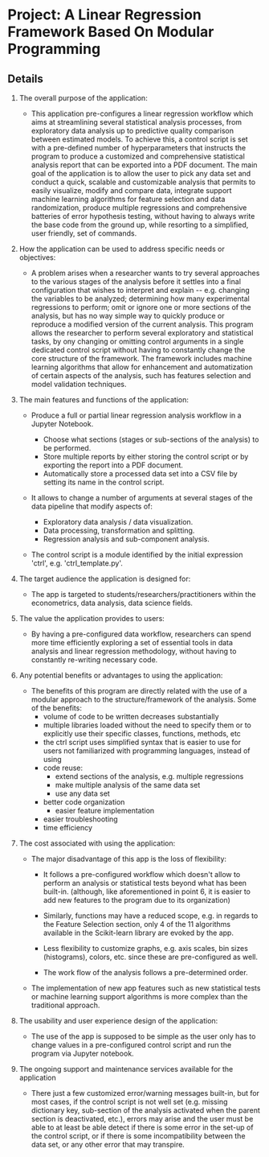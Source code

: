 # Project: A Linear Regression Framework Based On Modular Programming
  

## Details

1. The overall purpose of the application:

    - This application pre-configures a linear regression workflow which aims at streamlining several statistical analysis processes, from exploratory data analysis up to predictive quality comparison between estimated models. To achieve this, a control script is set with a pre-defined number of hyperparameters that instructs the program to produce a customized and comprehensive statistical analysis report that can be exported into a PDF document. The main goal of the application is to allow the user to pick any data set and conduct a quick, scalable and customizable analysis that permits to easily visualize, modify and compare data, integrate support machine learning algorithms for feature selection and data randomization, produce multiple regressions and comprehensive batteries of error hypothesis testing, without having to always write the base code from the ground up, while resorting to a simplified, user friendly, set of commands. 


2. How the application can be used to address specific needs or objectives:

    - A problem arises when a researcher wants to try several approaches to the various stages of the analysis before it settles into a final configuration that wishes to interpret and explain -- e.g. changing the variables to be analyzed; determining how many experimental regressions to perform; omit or ignore one or more sections of the analysis, but has no way simple way to quickly produce or reproduce a modified version of the current analysis. This program allows the researcher to perform several exploratory and statistical tasks, by ony changing or omitting control arguments in a single dedicated control script without having to constantly change the core structure of the framework. The framework includes machine learning algorithms that allow for enhancement and automatization of certain aspects of the analysis, such has features selection and model validation techniques.
      

3. The main features and functions of the application:

    - Produce a full or partial linear regression analysis workflow in a Jupyter Notebook.
        - Choose what sections (stages or sub-sections of the analysis) to be performed.
        - Store multiple reports by either storing the control script or by exporting the report into a PDF document.
        - Automatically store a processed data set into a CSV file by setting its name in the control script.

    - It allows to change a number of arguments at several stages of the data pipeline that modify aspects of:
        - Exploratory data analysis / data visualization.
        - Data processing, transformation and splitting.
        - Regression analysis and sub-component analysis.

    - The control script is a module identified by the initial expression 'ctrl', e.g. 'ctrl_template.py'.  


4. The target audience the application is designed for:

    - The app is targeted to students/researchers/practitioners within the econometrics, data analysis, data science fields. 


5. The value the application provides to users:

    - By having a pre-configured data workflow, researchers can spend more time efficiently exploring a set of essential tools in data analysis and linear regression methodology, without having to constantly re-writing necessary code. 


6. Any potential benefits or advantages to using the application:

    - The benefits of this program are directly related with the use of a modular approach to the structure/framework of the analysis. Some of the benefits:
        - volume of code to be written decreases substantially
        - multiple libraries loaded without the need to specify them or to explicitly use their specific classes, functions, methods, etc
        - the ctrl script uses simplified syntax that is easier to use for users not familiarized with programming languages, instead of using   
        - code reuse:
            - extend sections of the analysis, e.g. multiple regressions
            - make multiple analysis of the same data set
            - use any data set
        - better code organization
            - easier feature implementation 
        - easier troubleshooting
        - time efficiency


7. The cost associated with using the application:

    - The major disadvantage of this app is the loss of flexibility:
        - It follows a pre-configured workflow which doesn't allow to perform an analysis or statistical tests beyond what has been built-in. (although, like aforementioned in point 6, it is easier to add new features to the program due to its organization)
    
        - Similarly, functions may have a reduced scope, e.g. in regards to the Feature Selection section, only 4 of the 11 algorithms available in the Scikit-learn library are evoked by the app.  

        - Less flexibility to customize graphs, e.g. axis scales, bin sizes (histograms), colors, etc. since these are pre-configured as well.   

        - The work flow of the analysis follows a pre-determined order. 

    - The implementation of new app features such as new statistical tests or machine learning support algorithms is more complex than the traditional approach.  



8. The usability and user experience design of the application:

    - The use of the app is supposed to be simple as the user only has to change values in a pre-configured control script and run the program via Jupyter notebook.


10. The ongoing support and maintenance services available for the application

    - There just a few customized error/warning messages built-in, but for most cases, if the control script is not well set (e.g. missing dictionary key, sub-section of the analysis activated when the parent section is deactivated, etc.), errors may arise and the user must be able to at least be able detect if there is some error in the set-up of the control script, or if there is some incompatibility between the data set, or any other error that may transpire. 
